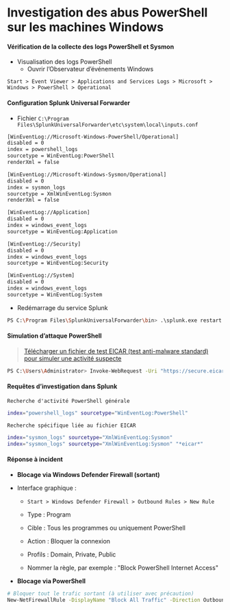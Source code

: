 # Investigation des abus PowerShell sur les machines Windows

#### Vérification de la collecte des logs PowerShell et Sysmon

- Visualisation des logs PowerShell
  - Ouvrir l’Observateur d’événements Windows

`Start > Event Viewer > Applications and Services Logs > Microsoft > Windows > PowerShell > Operational`

#### Configuration Splunk Universal Forwarder

- Fichier `C:\Program Files\SplunkUniversalForwarder\etc\system\local\inputs.conf`

```sh
[WinEventLog://Microsoft-Windows-PowerShell/Operational]
disabled = 0
index = powershell_logs
sourcetype = WinEventLog:PowerShell
renderXml = false

[WinEventLog://Microsoft-Windows-Sysmon/Operational]
disabled = 0
index = sysmon_logs
sourcetype = XmlWinEventLog:Sysmon
renderXml = false

[WinEventLog://Application]
disabled = 0
index = windows_event_logs
sourcetype = WinEventLog:Application

[WinEventLog://Security]
disabled = 0
index = windows_event_logs
sourcetype = WinEventLog:Security

[WinEventLog://System]
disabled = 0
index = windows_event_logs
sourcetype = WinEventLog:System
```

- Redémarrage du service Splunk

```sh
PS C:\Program Files\SplunkUniversalForwarder\bin> .\splunk.exe restart
```

#### Simulation d’attaque PowerShell

> [Télécharger un fichier de test EICAR (test anti-malware standard) pour simuler une activité suspecte](https://www.eicar.org/download-anti-malware-testfile/)

```sh
PS C:\Users\Administrator> Invoke-WebRequest -Uri "https://secure.eicar.org/eicar.com.txt" -OutFile "$env:USERPROFILE\Downloads\eicar.com.txt"
```

#### Requêtes d’investigation dans Splunk

`Recherche d'activité PowerShell générale`

```sh
index="powershell_logs" sourcetype="WinEventLog:PowerShell"
```

`Recherche spécifique liée au fichier EICAR`

```sh
index="sysmon_logs" sourcetype="XmlWinEventLog:Sysmon"
index="sysmon_logs" sourcetype="XmlWinEventLog:Sysmon" "*eicar*"
```

#### Réponse à incident

- **Blocage via Windows Defender Firewall (sortant)**

- Interface graphique :

  - `Start > Windows Defender Firewall > Outbound Rules > New Rule`

  - Type : Program

  - Cible : Tous les programmes ou uniquement PowerShell

  - Action : Bloquer la connexion

  - Profils : Domain, Private, Public

  - Nommer la règle, par exemple : "Block PowerShell Internet Access"

- **Blocage via PowerShell**

```sh
# Bloquer tout le trafic sortant (à utiliser avec précaution)
New-NetFirewallRule -DisplayName "Block All Traffic" -Direction Outbound -Action Block
```
